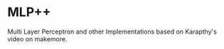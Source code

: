 # MLP++ 

Multi Layer Perceptron and other Implementations based on Karapthy's video on makemore. 

